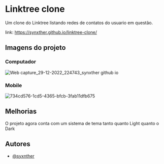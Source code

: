 
# Linktree clone

Um clone do Linktree listando redes de contatos do usuario em questão.

link: https://synxther.github.io/linktree-clone/

## Imagens do projeto 

### Computador

![Web capture_29-12-2022_224743_synxther github io](https://user-images.githubusercontent.com/100028251/210026746-3773d8dd-e65a-4dda-a6b8-aa97d4e5564a.jpeg)

### Mobile

![734cd576-1cd5-4365-bfcb-3fab11dfb675](https://user-images.githubusercontent.com/100028251/210026832-4b9dcfe2-b4bb-474d-b345-c4e4a28e284a.jpeg)

## Melhorias

O projeto agora conta com um sistema de tema tanto quanto Light quanto o Dark


## Autores

- [@syxnther](https://github.com/synxther)

